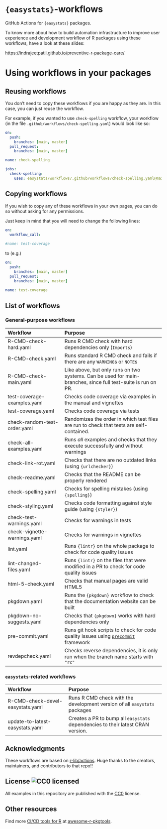 
<!-- README.md is generated from README.Rmd. Please edit that file -->

# `{easystats}`-workflows

GitHub Actions for `{easystats}` packages.

To know more about how to build automation infrastructure to improve
user experience and development workflow of R packages using these
workflows, have a look at these slides:

<https://indrajeetpatil.github.io/preventive-r-package-care/>

# Using workflows in your packages

## Reusing workflows

You don’t need to copy these workflows if you are happy as they are. In
this case, you can just reuse the workflow.

For example, if you wanted to use `check-spelling` workflow, your
workflow (in the file `.github/workflows/check-spelling.yaml`) would
look like so:

``` yaml
on:
  push:
    branches: [main, master]
  pull_request:
    branches: [main, master]

name: check-spelling

jobs:
  check-spelling:
    uses: easystats/workflows/.github/workflows/check-spelling.yaml@main
```

## Copying workflows

If you wish to copy any of these workflows in your own pages, you can do
so without asking for any permissions.

Just keep in mind that you will need to change the following lines:

``` yaml
on:
  workflow_call:
  
#name: test-coverage
```

to (e.g.)

``` yaml
on:
  push:
    branches: [main, master]
  pull_request:
    branches: [main, master]
    
name: test-coverage
```

## List of workflows

### General-purpose workflows

| Workflow                     | Purpose                                                                                                       |
|:-----------------------------|:--------------------------------------------------------------------------------------------------------------|
| R-CMD-check-hard.yaml        | Runs R CMD check with hard dependencies only (`Imports`)                                                      |
| R-CMD-check.yaml             | Runs standard R CMD check and fails if there are any `WARNING`s or `NOTE`s                                    |
| R-CMD-check-main.yaml        | Like above, but only runs on two systems. Can be used for main-branches, since full test-suite is run on PR.  |
| test-coverage-examples.yaml  | Checks code coverage via examples in the manual and vignettes                                                 |
| test-coverage.yaml           | Checks code coverage via tests                                                                                |
| check-random-test-order.yaml | Randomizes the order in which test files are run to check that tests are self-contained.                      |
| check-all-examples.yaml      | Runs *all* examples and checks that they execute successfully and without warnings                            |
| check-link-rot.yaml          | Checks that there are no outdated links (using `{urlchecker}`)                                                |
| check-readme.yaml            | Checks that the README can be properly rendered                                                               |
| check-spelling.yaml          | Checks for spelling mistakes (using `{spelling}`)                                                             |
| check-styling.yaml           | Checks code formatting against style guide (using `{styler}`)                                                 |
| check-test-warnings.yaml     | Checks for warnings in tests                                                                                  |
| check-vignette-warnings.yaml | Checks for warnings in vignettes                                                                              |
| lint.yaml                    | Runs `{lintr}` on the whole package to check for code quality issues                                          |
| lint-changed-files.yaml      | Runs `{lintr}` on the files that were modified in a PR to check for code quality issues                       |
| html-5-check.yaml            | Checks that manual pages are valid HTML5                                                                      |
| pkgdown.yaml                 | Runs the `{pkgdown}` workflow to check that the documentation website can be built                            |
| pkgdown-no-suggests.yaml     | Checks that `{pkgdown}` works with hard dependencies only                                                     |
| pre-commit.yaml              | Runs git hook scripts to check for code quality issues using [`precommit`](https://pre-commit.com/) framework |
| revdepcheck.yaml             | Checks reverse dependencies, it is only run when the branch name starts with `"rc"`                           |

### `easystats`-related workflows

| Workflow                         | Purpose                                                                         |
|:---------------------------------|:--------------------------------------------------------------------------------|
| R-CMD-check-devel-easystats.yaml | Runs R CMD check with the development version of all `easystats` packages       |
| update-to-latest-easystats.yaml  | Creates a PR to bump all `easystats` dependencies to their latest CRAN version. |

## Acknowledgments

These workflows are based on
[r-lib/actions](https://github.com/r-lib/actions). Huge thanks to the
creators, maintainers, and contributors to that repo!!

## License ![CC0 licensed](https://img.shields.io/github/license/r-lib/actions)

All examples in this repository are published with the [CC0](./LICENSE)
license.

## Other resources

Find more [CI/CD tools for
R](https://indrajeetpatil.github.io/awesome-r-pkgtools/#cicd) at
[awesome-r-pkgtools](https://github.com/IndrajeetPatil/awesome-r-pkgtools).
